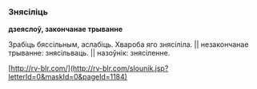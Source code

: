 ### Знясіліць
**дзеяслоў, закончанае трыванне**

Зрабіць бяссільным, аслабіць. Хвароба яго знясіліла. || незакончанае трыванне: знясільваць. || назоўнік: знясіленне.

<a rel="author">[http://rv-blr.com/](http://rv-blr.com/slounik.jsp?letterId=0&maskId=0&pageId=1184)</a>

